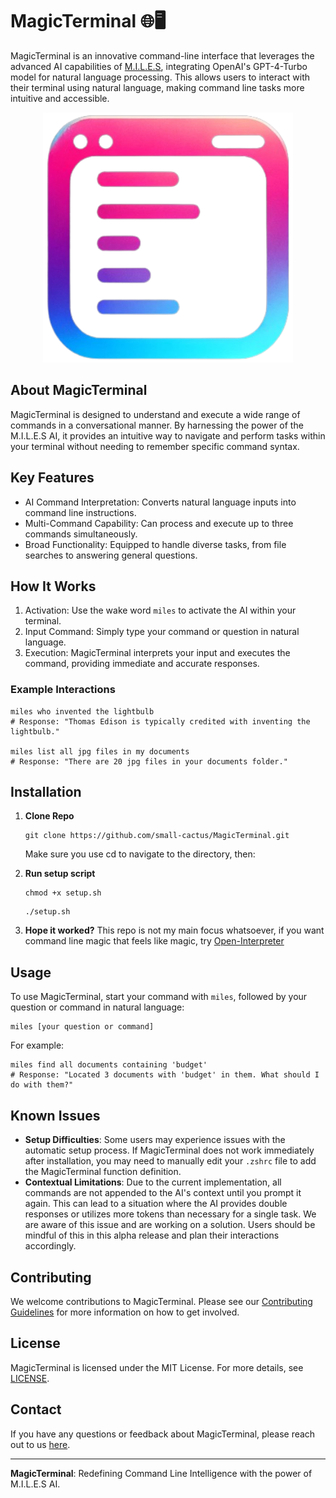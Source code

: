 # MagicTerminal 🌐🖥️

MagicTerminal is an innovative command-line interface that leverages the advanced AI capabilities of [M.I.L.E.S](https://github.com/small-cactus/M.I.L.E.S), integrating OpenAI's GPT-4-Turbo model for natural language processing. This allows users to interact with their terminal using natural language, making command line tasks more intuitive and accessible.

<p align="center">
<img src="logo.png" alt="MagicTerminal logo" width="400" height="400"/>
</p>

## About MagicTerminal

MagicTerminal is designed to understand and execute a wide range of commands in a conversational manner. By harnessing the power of the M.I.L.E.S AI, it provides an intuitive way to navigate and perform tasks within your terminal without needing to remember specific command syntax.

## Key Features

- AI Command Interpretation: Converts natural language inputs into command line instructions.
- Multi-Command Capability: Can process and execute up to three commands simultaneously.
- Broad Functionality: Equipped to handle diverse tasks, from file searches to answering general questions.

## How It Works

1. Activation: Use the wake word `miles` to activate the AI within your terminal.
2. Input Command: Simply type your command or question in natural language.
3. Execution: MagicTerminal interprets your input and executes the command, providing immediate and accurate responses.

### Example Interactions

```
miles who invented the lightbulb
# Response: "Thomas Edison is typically credited with inventing the lightbulb."

miles list all jpg files in my documents
# Response: "There are 20 jpg files in your documents folder."
```

## Installation

1. **Clone Repo**
   ```
   git clone https://github.com/small-cactus/MagicTerminal.git
   ```
   Make sure you use cd to navigate to the directory, then:

2. **Run setup script**
   ```
   chmod +x setup.sh
   ```
   ```
   ./setup.sh
   ```
3. **Hope it worked?**
   This repo is not my main focus whatsoever, if you want command line magic that feels like magic, try [Open-Interpreter](https://github.com/KillianLucas/open-interpreter)

## Usage

To use MagicTerminal, start your command with `miles`, followed by your question or command in natural language:

```
miles [your question or command]
```

For example:

```
miles find all documents containing 'budget'
# Response: "Located 3 documents with 'budget' in them. What should I do with them?"
```

## Known Issues

- **Setup Difficulties**: Some users may experience issues with the automatic setup process. If MagicTerminal does not work immediately after installation, you may need to manually edit your `.zshrc` file to add the MagicTerminal function definition.
- **Contextual Limitations**: Due to the current implementation, all commands are not appended to the AI's context until you prompt it again. This can lead to a situation where the AI provides double responses or utilizes more tokens than necessary for a single task. We are aware of this issue and are working on a solution. Users should be mindful of this in this alpha release and plan their interactions accordingly.

## Contributing

We welcome contributions to MagicTerminal. Please see our [Contributing Guidelines](LINK_TO_CONTRIBUTING_GUIDELINES) for more information on how to get involved.

## License

MagicTerminal is licensed under the MIT License. For more details, see [LICENSE](LINK_TO_LICENSE).

## Contact

If you have any questions or feedback about MagicTerminal, please reach out to us [here](LINK_TO_CONTACT_PAGE).

---

**MagicTerminal**: Redefining Command Line Intelligence with the power of M.I.L.E.S AI.
